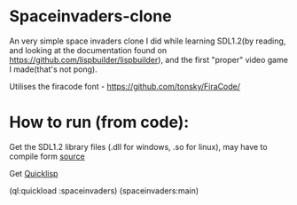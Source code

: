 # Spaceinvaders-clone
An very simple space invaders clone I did while learning SDL1.2(by reading, and looking at the documentation found on https://github.com/lispbuilder/lispbuilder), and the first "proper" video game I made(that's not pong).


Utilises the firacode font - https://github.com/tonsky/FiraCode/


# How to run (from code):
Get the SDL1.2 library files (.dll for windows, .so for linux), may have to compile form [source](https://github.com/libsdl-org/SDL-1.2)

Get [Quicklisp](https://www.quicklisp.org/beta/)

(ql:quickload :spaceinvaders)
(spaceinvaders:main)

